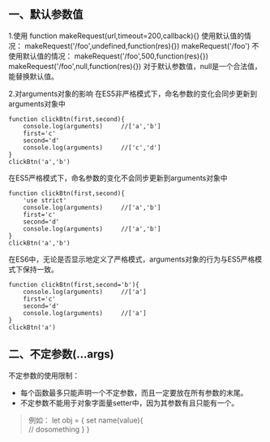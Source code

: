  ## 一、默认参数值
 1.使用
 function makeRequest(url,timeout=200,callback){}
 使用默认值的情况：
 makeRequest('/foo',undefined,function(res){})
 makeRequest('/foo')
 不使用默认值的情况：
 makeRequest('/foo',500,function(res){})
 makeRequest('/foo',null,function(res){}) 
 对于默认参数值，null是一个合法值，能替换默认值。

 2.对arguments对象的影响
 在ES5非严格模式下，命名参数的变化会同步更新到arguments对象中

	function clickBtn(first,second){
		console.log(arguments)     //['a','b']
		first='c'
		second='d'
		console.log(arguments)     //['c','d']
	}
	clickBtn('a','b')
 在ES5严格模式下，命名参数的变化不会同步更新到arguments对象中

	function clickBtn(first,second){
		'use strict'
		console.log(arguments)     //['a','b']
		first='c'
		second='d'
		console.log(arguments)     //['a','b']
	}
	clickBtn('a','b')
在ES6中，无论是否显示地定义了严格模式，arguments对象的行为与ES5严格模式下保持一致。

	function clickBtn(first,second='b'){
		console.log(arguments)     //['a']
		first='c'
		second='d'
		console.log(arguments)     //['a']
	}
	clickBtn('a')

## 二、不定参数(...args)
不定参数的使用限制：
* 每个函数最多只能声明一个不定参数，而且一定要放在所有参数的末尾。
* 不定参数不能用于对象字面量setter中，因为其参数有且只能有一个。
>例如：
	let obj = {
		set name(value){  
			// dosomething
		}
	}

